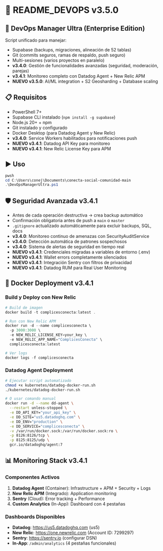 # 📘 README_DEVOPS v3.5.0

## 🚀 DevOps Manager Ultra (Enterprise Edition)
Script unificado para manejar:

- Supabase (backups, migraciones, alineación de 52 tablas)
- Git (commits seguros, ramas de respaldo, push seguro)
- Multi-sesiones (varios proyectos en paralelo)
- **v3.4.0**: Gestión de funcionalidades avanzadas (seguridad, moderación, parejas)
- **v3.4.1**: Monitoreo completo con Datadog Agent + New Relic APM
- **NUEVO v3.5.0**: AI/ML integration + S2 Geosharding + Database scaling

## 📋 Requisitos
- PowerShell 7+
- Supabase CLI instalado (`npm install -g supabase`)
- Node.js 20+ + npm
- Git instalado y configurado
- Docker Desktop (para Datadog Agent y New Relic)
- **v3.4.0**: Service Workers habilitados para notificaciones push
- **NUEVO v3.4.1**: Datadog API Key para monitoreo
- **NUEVO v3.4.1**: New Relic License Key para APM

## ▶️ Uso
```powershell
pwsh
cd C:\Users\conej\Documents\conecta-social-comunidad-main
.\DevOpsManagerUltra.ps1
```

## 🛡️ Seguridad Avanzada v3.4.1
- Antes de cada operación destructiva → crea backup automático
- Confirmación obligatoria antes de push a `main` o `master`
- `.gitignore` actualizado automáticamente para excluir backups, SQL, docs
- **v3.4.0**: Monitoreo continuo de amenazas con SecurityAuditService
- **v3.4.0**: Detección automática de patrones sospechosos
- **v3.4.0**: Sistema de alertas de seguridad en tiempo real
- **NUEVO v3.4.1**: Credenciales migradas a variables de entorno (.env)
- **NUEVO v3.4.1**: Wallet errors completamente silenciados
- **NUEVO v3.4.1**: Integración Sentry con filtros de privacidad
- **NUEVO v3.4.1**: Datadog RUM para Real User Monitoring

## 🐳 Docker Deployment v3.4.1

### Build y Deploy con New Relic
```powershell
# Build de imagen
docker build -t complicesconecta:latest .

# Run con New Relic APM
docker run -d --name complicesconecta \
  -p 3000:3000 \
  -e NEW_RELIC_LICENSE_KEY=your_key \
  -e NEW_RELIC_APP_NAME="ComplicesConecta" \
  complicesconecta:latest

# Ver logs
docker logs -f complicesconecta
```

### Datadog Agent Deployment
```bash
# Ejecutar script automatizado
chmod +x kubernetes/datadog-docker-run.sh
./kubernetes/datadog-docker-run.sh

# O usar comando manual
docker run -d --name dd-agent \
  --restart unless-stopped \
  -e DD_API_KEY="your_api_key" \
  -e DD_SITE="us5.datadoghq.com" \
  -e DD_ENV="production" \
  -e DD_SERVICE="complicesconecta" \
  -v /var/run/docker.sock:/var/run/docker.sock:ro \
  -p 8126:8126/tcp \
  -p 8125:8125/udp \
  gcr.io/datadoghq/agent:7
```

## 📊 Monitoring Stack v3.4.1

### Componentes Activos
1. **Datadog Agent** (Container): Infrastructure + APM + Security + Logs
2. **New Relic APM** (Integrado): Application monitoring
3. **Sentry** (Cloud): Error tracking + Performance
4. **Custom Analytics** (In-App): Dashboard con 4 pestañas

### Dashboards Disponibles
- **Datadog**: https://us5.datadoghq.com (us5)
- **New Relic**: https://one.newrelic.com (Account ID: 7299297)
- **Sentry**: https://sentry.io (configurar DSN)
- **In-App**: `/admin/analytics` (4 pestañas funcionales)
